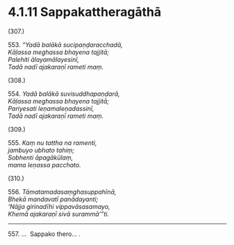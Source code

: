# 4.1.11 Sappakattheragāthā

(307.)

553\. _“Yadā balākā sucipaṇḍaracchadā,_  
_Kāḷassa meghassa bhayena tajjitā;_  
_Palehiti ālayamālayesinī,_  
_Tadā nadī ajakaraṇī rameti maṃ._  

(308.)

554\. _Yadā balākā suvisuddhapaṇḍarā,_  
_Kāḷassa meghassa bhayena tajjitā;_  
_Pariyesati leṇamaleṇadassinī,_  
_Tadā nadī ajakaraṇī rameti maṃ._  

(309.)

555\. _Kaṃ nu tattha na ramenti,_  
_jambuyo ubhato tahiṃ;_  
_Sobhenti āpagākūlaṃ,_  
_mama leṇassa pacchato._  

(310.)

556\. _Tāmatamadasaṃghasuppahīnā,_  
_Bhekā mandavatī panādayanti;_  
_‘Nājja girinadīhi vippavāsasamayo,_  
_Khemā ajakaraṇī sivā surammā’”ti._  

---

557\. …  Sappako thero… .
